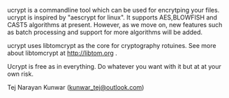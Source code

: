 ucrypt is a commandline tool which can be used for encrytping your files.
ucrypt is inspired by "aescrypt for linux". It supports AES,BLOWFISH and 
CAST5 algorithms at present. However, as we move on, new features such as 
batch processing and support for more algorithms will be added.

ucrypt uses libtomcrypt as the core for cryptography rotuines. See more about
libtomcrypt at http://libtom.org .

Ucrypt is free as in everything. Do whatever you want with it but at
at your own risk.

Tej Narayan Kunwar
(kunwar_tej@outlook.com)